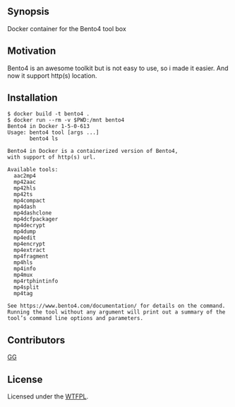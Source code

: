 ## Synopsis

Docker container for the Bento4 tool box

## Motivation

Bento4 is an awesome toolkit but is not easy to use, so i made it easier.
And now it support http(s) location.

## Installation

```console
$ docker build -t bento4 .
$ docker run --rm -v $PWD:/mnt bento4
Bento4 in Docker 1-5-0-613
Usage: bento4 tool [args ...]
       bento4 ls

Bento4 in Docker is a containerized version of Bento4,
with support of http(s) url.

Available tools:
  aac2mp4
  mp42aac
  mp42hls
  mp42ts
  mp4compact
  mp4dash
  mp4dashclone
  mp4dcfpackager
  mp4decrypt
  mp4dump
  mp4edit
  mp4encrypt
  mp4extract
  mp4fragment
  mp4hls
  mp4info
  mp4mux
  mp4rtphintinfo
  mp4split
  mp4tag

See https://www.bento4.com/documentation/ for details on the command.
Running the tool without any argument will print out a summary of the tool’s command line options and parameters.
```

## Contributors
[GG](https://code.mgo.com/users/ggoussard)

## License

Licensed under the [WTFPL](http://www.wtfpl.net).
